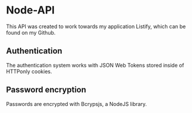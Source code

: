 # Node-API
This API was created to work towards my application Listify, which can be found on my Github.

## Authentication
The authentication system works with JSON Web Tokens stored inside of HTTPonly cookies.

## Password encryption
Passwords are encrypted with Bcrypsjs, a NodeJS library.
